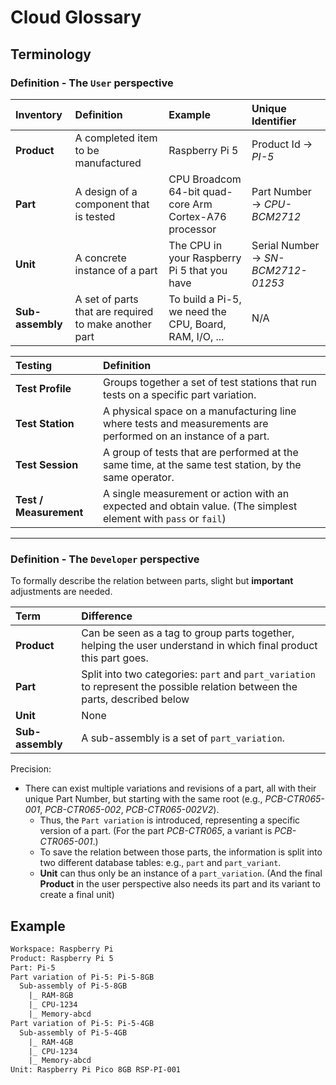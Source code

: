 # Cloud Glossary

## Terminology

### Definition - The `User` perspective

| Inventory        | Definition                                            | Example                                                | Unique Identifier                  |
| :--------------- | :---------------------------------------------------- | :----------------------------------------------------- | :--------------------------------- |
| **Product**      | A completed item to be manufactured                   | Raspberry Pi 5                                         | Product Id → _PI-5_                |
| **Part**         | A design of a component that is tested                | CPU Broadcom 64-bit quad-core Arm Cortex-A76 processor | Part Number → _CPU-BCM2712_        |
| **Unit**         | A concrete instance of a part                         | The CPU in your Raspberry Pi 5 that you have           | Serial Number → _SN-BCM2712-01253_ |
| **Sub-assembly** | A set of parts that are required to make another part | To build a Pi-5, we need the CPU, Board, RAM, I/O, ... | N/A                                |

| Testing                | Definition                                                                                                     |
| :--------------------- | :------------------------------------------------------------------------------------------------------------- |
| **Test Profile**       | Groups together a set of test stations that run tests on a specific part variation.                            |
| **Test Station**       | A physical space on a manufacturing line where tests and measurements are performed on an instance of a part.  |
| **Test Session**       | A group of tests that are performed at the same time, at the same test station, by the same operator.          |
| **Test / Measurement** | A single measurement or action with an expected and obtain value. (The simplest element with `pass` or `fail`) |

---

### Definition - The `Developer` perspective

To formally describe the relation between parts, slight but **important** adjustments are needed.

| Term             | Difference                                                                                                                   |
| :--------------- | :--------------------------------------------------------------------------------------------------------------------------- |
| **Product**      | Can be seen as a tag to group parts together, helping the user understand in which final product this part goes.             |
| **Part**         | Split into two categories: `part` and `part_variation` to represent the possible relation between the parts, described below |
| **Unit**         | None                                                                                                                         |
| **Sub-assembly** | A sub-assembly is a set of `part_variation`.                                                                                 |

Precision:

- There can exist multiple variations and revisions of a part, all with their unique Part Number, but starting with the same root (e.g., _PCB-CTR065-001_, _PCB-CTR065-002_, _PCB-CTR065-002V2_).
  - Thus, the `Part variation` is introduced, representing a specific version of a part. (For the part _PCB-CTR065_, a variant is _PCB-CTR065-001_.)
  - To save the relation between those parts, the information is split into two different database tables: e.g., `part` and `part_variant`.
  - **Unit** can thus only be an instance of a `part_variation`. (And the final **Product** in the user perspective also needs its part and its variant to create a final unit)

## Example

```txt
Workspace: Raspberry Pi
Product: Raspberry Pi 5
Part: Pi-5
Part variation of Pi-5: Pi-5-8GB
  Sub-assembly of Pi-5-8GB
    |_ RAM-8GB
    |_ CPU-1234
    |_ Memory-abcd
Part variation of Pi-5: Pi-5-4GB
  Sub-assembly of Pi-5-4GB
    |_ RAM-4GB
    |_ CPU-1234
    |_ Memory-abcd
Unit: Raspberry Pi Pico 8GB RSP-PI-001
```
